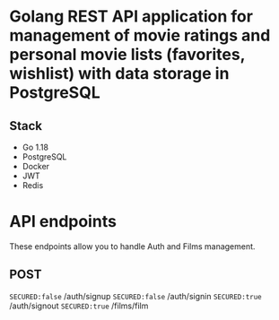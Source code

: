 # Golang REST API application for management of movie ratings and personal movie lists (favorites, wishlist) with data storage in PostgreSQL

## Stack

 - Go 1.18 
 - PostgreSQL 
 - Docker
 - JWT
 - Redis

 # API endpoints

These endpoints allow you to handle Auth and Films management.

## POST
`SECURED:false` /auth/signup
`SECURED:false` /auth/signin
`SECURED:true` /auth/signout
`SECURED:true` /films/film